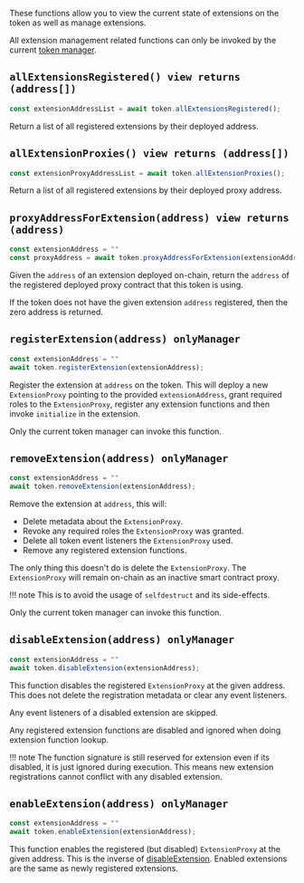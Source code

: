 These functions allow you to view the current state of extensions on the token as well as manage extensions.

All extension management related functions can only be invoked by the current [token manager](./token-roles/token-roles.md#manager).

## `allExtensionsRegistered() view returns (address[])`

```js
const extensionAddressList = await token.allExtensionsRegistered();
```

Return a list of all registered extensions by their deployed address. 

## `allExtensionProxies() view returns (address[])`

```js
const extensionProxyAddressList = await token.allExtensionProxies();
```

Return a list of all registered extensions by their deployed proxy address.

## `proxyAddressForExtension(address) view returns (address)`

```js
const extensionAddress = ""
const proxyAddress = await token.proxyAddressForExtension(extensionAddress);
```

Given the `address` of an extension deployed on-chain, return the `address` of the registered deployed proxy contract that this token is using. 

If the token does not have the given extension `address` registered, then the zero address is returned.

## `registerExtension(address) onlyManager`

```js
const extensionAddress = ""
await token.registerExtension(extensionAddress);
```

Register the extension at `address` on the token. This will deploy a new `ExtensionProxy` pointing to the provided `extensionAddress`, grant required roles to the `ExtensionProxy`, register any extension functions and then invoke `initialize` in the extension.

Only the current token manager can invoke this function.

## `removeExtension(address) onlyManager`

```js
const extensionAddress = ""
await token.removeExtension(extensionAddress);
```

Remove the extension at `address`, this will: 

* Delete metadata about the `ExtensionProxy`.
* Revoke any required roles the `ExtensionProxy` was granted.
* Delete all token event listeners the `ExtensionProxy` used.
* Remove any registered extension functions.

The only thing this doesn't do is delete the `ExtensionProxy`. The `ExtensionProxy` will remain on-chain as an inactive smart contract proxy.

!!! note
    This is to avoid the usage of `selfdestruct` and its side-effects.

Only the current token manager can invoke this function.

## `disableExtension(address) onlyManager`

```js
const extensionAddress = ""
await token.disableExtension(extensionAddress);
```

This function disables the registered `ExtensionProxy` at the given address. This does not delete the registration metadata or clear any event listeners. 

Any event listeners of a disabled extension are skipped.

Any registered extension functions are disabled and ignored when doing extension function lookup.

!!! note
    The function signature is still reserved for extension even if its disabled, it is just ignored during execution. This means new extension registrations cannot conflict with any disabled extension. 

## `enableExtension(address) onlyManager`

```js
const extensionAddress = ""
await token.enableExtension(extensionAddress);
```

This function enables the registered (but disabled) `ExtensionProxy` at the given address. This is the inverse of [disableExtension](#disableextensionaddress-onlymanager). Enabled extensions are the same as newly registered extensions.

